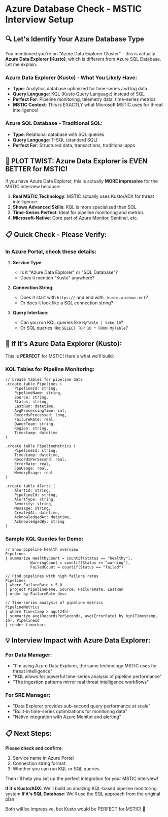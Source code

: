# Azure Database Check - MSTIC Interview Setup

## 🔍 Let's Identify Your Azure Database Type

You mentioned you're on "Azure Data Explorer Cluster" - this is actually **Azure Data Explorer (Kusto)**, which is different from Azure SQL Database. Let me explain:

### **Azure Data Explorer (Kusto) - What You Likely Have:**
- **Type**: Analytics database optimized for time-series and log data
- **Query Language**: KQL (Kusto Query Language) instead of SQL
- **Perfect For**: Pipeline monitoring, telemetry data, time-series metrics
- **MSTIC Context**: This is EXACTLY what Microsoft MSTIC uses for threat intelligence!

### **Azure SQL Database - Traditional SQL:**
- **Type**: Relational database with SQL queries
- **Query Language**: T-SQL (standard SQL)
- **Perfect For**: Structured data, transactions, traditional apps

## 🎯 **PLOT TWIST: Azure Data Explorer is EVEN BETTER for MSTIC!**

If you have Azure Data Explorer, this is actually **MORE impressive** for the MSTIC interview because:

1. **Real MSTIC Technology**: MSTIC actually uses Kusto/ADX for threat intelligence
2. **Shows Advanced Skills**: KQL is more specialized than SQL
3. **Time-Series Perfect**: Ideal for pipeline monitoring and metrics
4. **Microsoft-Native**: Core part of Azure Monitor, Sentinel, etc.

## 📋 **Quick Check - Please Verify:**

### **In Azure Portal, check these details:**

1. **Service Type**: 
   - Is it "Azure Data Explorer" or "SQL Database"?
   - Does it mention "Kusto" anywhere?

2. **Connection String**:
   - Does it start with `https://` and end with `.kusto.windows.net`?
   - Or does it look like a SQL connection string?

3. **Query Interface**:
   - Can you run KQL queries like `MyTable | take 10`?
   - Or SQL queries like `SELECT TOP 10 * FROM MyTable`?

## 🚀 **If It's Azure Data Explorer (Kusto):**

This is **PERFECT** for MSTIC! Here's what we'll build:

### **KQL Tables for Pipeline Monitoring:**
```kql
// Create tables for pipeline data
.create table Pipelines (
    PipelineId: string,
    PipelineName: string,
    Source: string,
    Status: string,
    LastRun: datetime,
    AvgProcessingTime: int,
    RecordsProcessed: long,
    FailureRate: real,
    OwnerTeam: string,
    Region: string,
    Timestamp: datetime
)

.create table PipelineMetrics (
    PipelineId: string,
    Timestamp: datetime,
    RecordsPerSecond: real,
    ErrorRate: real,
    CpuUsage: real,
    MemoryUsage: real
)

.create table Alerts (
    AlertId: string,
    PipelineId: string,
    AlertType: string,
    Severity: string,
    Message: string,
    CreatedAt: datetime,
    AcknowledgedAt: datetime,
    AcknowledgedBy: string
)
```

### **Sample KQL Queries for Demo:**
```kql
// Show pipeline health overview
Pipelines 
| summarize HealthyCount = countif(Status == "healthy"),
           WarningCount = countif(Status == "warning"), 
           FailedCount = countif(Status == "failed")

// Find pipelines with high failure rates
Pipelines 
| where FailureRate > 5.0
| project PipelineName, Source, FailureRate, LastRun
| order by FailureRate desc

// Time-series analysis of pipeline metrics
PipelineMetrics
| where Timestamp > ago(24h)
| summarize avg(RecordsPerSecond), avg(ErrorRate) by bin(Timestamp, 1h), PipelineId
| render timechart
```

## 💡 **Interview Impact with Azure Data Explorer:**

### **For Data Manager:**
- "I'm using Azure Data Explorer, the same technology MSTIC uses for threat intelligence"
- "KQL allows for powerful time-series analysis of pipeline performance"
- "The ingestion patterns mirror real threat intelligence workflows"

### **For SRE Manager:**
- "Data Explorer provides sub-second query performance at scale"
- "Built-in time-series optimizations for monitoring data"
- "Native integration with Azure Monitor and alerting"

## 📋 **Next Steps:**

**Please check and confirm:**
1. Service name in Azure Portal
2. Connection string format
3. Whether you can run KQL or SQL queries

Then I'll help you set up the perfect integration for your MSTIC interview!

**If it's Kusto/ADX**: We'll build an amazing KQL-based pipeline monitoring system
**If it's SQL Database**: We'll use the SQL approach from the original plan

Both will be impressive, but Kusto would be PERFECT for MSTIC! 🎯
